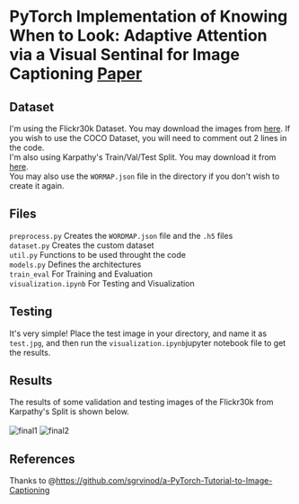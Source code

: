 # PyTorch Implementation of Knowing When to Look: Adaptive Attention via a Visual Sentinal for Image Captioning [Paper](https://arxiv.org/abs/1612.01887)

## Dataset
I'm using the Flickr30k Dataset. You may download the images from [here](http://web.engr.illinois.edu/~bplumme2/Flickr30kEntities). If you wish to use the COCO Dataset, you will need to comment out 2 lines in the code. <br/>
I'm also using Karpathy's Train/Val/Test Split. You may download it from [here](http://cs.stanford.edu/people/karpathy/deepimagesent/caption_datasets.zip).<br/>
You may also use the `WORMAP.json` file in the directory if you don't wish to create it again. 

## Files
`preprocess.py` Creates the `WORDMAP.json` file and the `.h5` files <br/>
`dataset.py` Creates the custom dataset<br/>
`util.py` Functions to be used throught the code<br/>
`models.py` Defines the architectures<br/> 
`train_eval` For Training and Evaluation<br/> 
`visualization.ipynb` For Testing and Visualization<br/>

## Testing
It's very simple! Place the test image in your directory, and name it as `test.jpg`, and then run the `visualization.ipynb`jupyter notebook file to get the results. 

## Results
The results of some validation and testing images of the Flickr30k from Karpathy's Split is shown below.<br/> <br/>
![final1](https://user-images.githubusercontent.com/30661597/48822223-10fc5780-ed11-11e8-9002-812ad7039f36.png)
![final2](https://user-images.githubusercontent.com/30661597/48824160-4bb5be00-ed18-11e8-9811-549d82e27427.png)

## References
Thanks to @https://github.com/sgrvinod/a-PyTorch-Tutorial-to-Image-Captioning<br/>
